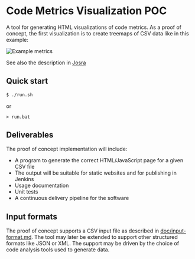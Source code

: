 # Code Metrics Visualization POC

A tool for generating HTML visualizations of code metrics. As a proof of concept, the
first visualization is to create treemaps of CSV data like in this example:

![Example metrics](http://www.josra.org/images/metrics.png)

See also the description in [Josra](http://www.josra.org/sow/codeviz.html)


## Quick start

```sh
$ ./run.sh
```

or

```dos
> run.bat
```


## Deliverables

The proof of concept implementation will include:

* A program to generate the correct HTML/JavaScript page for a given CSV file
* The output will be suitable for static websites and for publishing in Jenkins
* Usage documentation
* Unit tests
* A continuous delivery pipeline for the software


## Input formats

The proof of concept supports a CSV input file as described in
[doc/input-format.md](doc/input-format.md). The tool may later be extended to support
other structured formats like JSON or XML. The support may be driven by the choice of
code analysis tools used to generate data.

